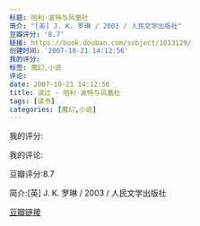 ```yaml
---
标题: 哈利·波特与凤凰社
简介: "[英] J. K. 罗琳 / 2003 / 人民文学出版社"
豆瓣评分: '8.7'
链接: https://book.douban.com/subject/1013129/
创建时间: '2007-10-21 14:12:56'
我的评分:
标签: 魔幻,小说
评论:
date: 2007-10-21 14:12:56
title: 读过 - 哈利·波特与凤凰社
tags: [读书]
categories: [魔幻,小说]
---
```


我的评分:

我的评论:

豆瓣评分:8.7

简介:[英] J. K. 罗琳 / 2003 / 人民文学出版社

[豆瓣链接](https://book.douban.com/subject/1013129/)

